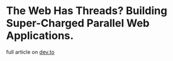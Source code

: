 # The Web Has Threads? Building Super-Charged Parallel Web Applications. 

full article on [dev.to](https://dev.to/sfundomhlungu/the-web-has-threads-building-super-charged-parallel-web-applications-3f33)
